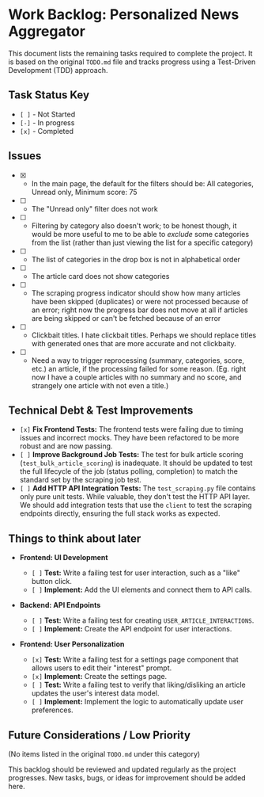 # Work Backlog: Personalized News Aggregator

This document lists the remaining tasks required to complete the project. It is based on the original `TODO.md` file and tracks progress using a Test-Driven Development (TDD) approach.

## Task Status Key
*   `[ ]` - Not Started
*   `[-]` - In progress
*   `[x]` - Completed

## Issues

* [x] - In the main page, the default for the filters should be: All categories, Unread only, Minimum score: 75
* [ ] - The "Unread only" filter does not work
* [ ] - Filtering by category also doesn't work; to be honest though, it would be more useful to me to be able to *exclude* some categories from the list (rather than just viewing the list for a specific category)
* [ ] - The list of categories in the drop box is not in alphabetical order
* [ ] - The article card does not show categories
* [ ] - The scraping progress indicator should show how many articles have been skipped (duplicates) or were not processed because of an error; right now the progress bar does not move at all if articles are being skipped or can't be fetched because of an error
* [ ] - Clickbait titles. I hate clickbait titles. Perhaps we should replace titles with generated ones that are more accurate and not clickbaity.
* [ ] - Need a way to trigger reprocessing (summary, categories, score, etc.) an article, if the processing failed for some reason. (Eg. right now I have a couple articles with no summary and no score, and strangely one article with not even a title.)

## Technical Debt & Test Improvements

*   `[x]` **Fix Frontend Tests:** The frontend tests were failing due to timing issues and incorrect mocks. They have been refactored to be more robust and are now passing.
*   `[ ]` **Improve Background Job Tests:** The test for bulk article scoring (`test_bulk_article_scoring`) is inadequate. It should be updated to test the full lifecycle of the job (status polling, completion) to match the standard set by the scraping job test.
*   `[ ]` **Add HTTP API Integration Tests:** The `test_scraping.py` file contains only pure unit tests. While valuable, they don't test the HTTP API layer. We should add integration tests that use the `client` to test the scraping endpoints directly, ensuring the full stack works as expected.

## Things to think about later

*   **Frontend: UI Development**
    *   `[ ]` **Test:** Write a failing test for user interaction, such as a "like" button click.
    *   `[ ]` **Implement:** Add the UI elements and connect them to API calls.

*   **Backend: API Endpoints**
    *   `[ ]` **Test:** Write a failing test for creating `USER_ARTICLE_INTERACTIONS`.
    *   `[ ]` **Implement:** Create the API endpoint for user interactions.

*   **Frontend: User Personalization**
    *   `[x]` **Test:** Write a failing test for a settings page component that allows users to edit their "interest" prompt.
    *   `[x]` **Implement:** Create the settings page.
    *   `[ ]` **Test:** Write a failing test to verify that liking/disliking an article updates the user's interest data model.
    *   `[ ]` **Implement:** Implement the logic to automatically update user preferences.

## Future Considerations / Low Priority
(No items listed in the original `TODO.md` under this category)

This backlog should be reviewed and updated regularly as the project progresses. New tasks, bugs, or ideas for improvement should be added here.